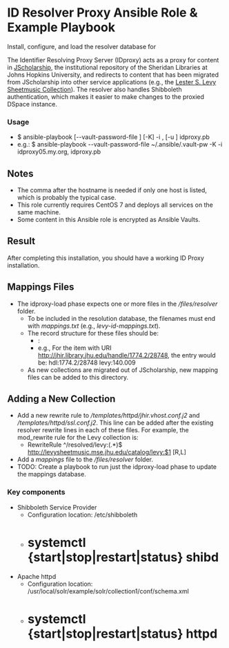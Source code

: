# ID Resolver Proxy Ansible Role & Example Playbook
Install, configure, and load the resolver database for

The Identifier Resolving Proxy Server (IDproxy) acts as a proxy for content in [JScholarship](https://jscholarship.mse.jhu.edu/), the institutional repository of the Sheridan Libraries at Johns Hopkins University, and redirects to content that has been migrated from JScholarship into other service applications (e.g., the [Lester S. Levy Sheetmusic Collection](http://levysheetmusic.mse.jhu.edu/)). The resolver also handles Shibboleth authentication, which makes it easier to make changes to the proxied DSpace instance.

### Usage
* $ ansible-playbook [--vault-password-file <vault-password-file>] [-K] -i <dataverse-host-name>, [-u <ssh-username>] idproxy.pb
* e.g.: $ ansible-playbook --vault-password-file ~/.ansible/.vault-pw -K -i idproxy05.my.org, idproxy.pb

## Notes
* The comma after the hostname is needed if only one host is listed, which is probably the typical case.
* This role currently requires CentOS 7 and deploys all services on the same machine.
* Some content in this Ansible role is encrypted as Ansible Vaults.

## Result
After completing this installation, you should have a working ID Proxy installation.

## Mappings Files
* The idproxy-load phase expects one or more files in the _<role>/files/resolver_ folder.
  * To be included in the resolution database, the filenames must end with _mappings.txt_ (e.g., _levy-id-mappings.txt_).
  * The record structure for these files should be:
    * <Handle> <collection>:<collection-specific-id>
    - e.g., For the item with URI http://jhir.library.jhu.edu/handle/1774.2/28748, the entry would be:
      hdl:1774.2/28748 levy:140.009
  * As new collections are migrated out of JScholarship, new mapping files can be added to this directory.

## Adding a New Collection
* Add a new rewrite rule to _<role>/templates/httpd/jhir.vhost.conf.j2_ and _<role>/templates/httpd/ssl.conf.j2_. This line can be added after the existing resolver rewrite lines in each of these files. For example, the mod_rewrite rule for the Levy collection is:
  - RewriteRule ^/resolved/levy:(.*)$ http://levysheetmusic.mse.jhu.edu/catalog/levy:$1  [R,L]
* Add a _mappings_ file to the _<role>/files/resolver_ folder.
* TODO: Create a playbook to run just the idproxy-load phase to update the mappings database.

### Key components
* Shibboleth Service Provider
  * Configuration location: /etc/shibboleth
  * # systemctl {start|stop|restart|status} shibd
* Apache httpd
  * Configuration location: /usr/local/solr/example/solr/collection1/conf/schema.xml
  * # systemctl {start|stop|restart|status} httpd
